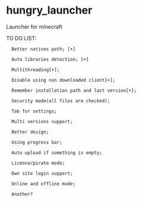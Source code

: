 hungry_launcher
===============

Launcher for minecraft

TO DO LIST:

      Better natives path; [+]
	  
	  Auto libraries detection; [+]
	  
	  Multithreading[+];
	  
	  Disable using non downloaded client[+];
	  
	  Remember installation path and last version[+];
	  
	  Security mode(all files are checked);

      Tab for settings;

      Multi versions support;

      Better design; 
      
      Using progress bar;

      Auto upload if something is empty; 

      Licence/pirate mode;

      Own site login support; 

      Online and offline mode; 
	  
      Another? 
